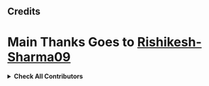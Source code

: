 ## Credits 

# Main Thanks Goes to <b>[Rishikesh-Sharma09](https://github.com/Rishikesh-Sharma09)</b>

<details>
<summary><b>Check All Contributors</b></summary>
 
 <b>Thanks to all the contributors for their codes and ideas.</b>
 
* [![EvaMaria](https://img.shields.io/static/v1?label=EvaMaria&message=Developers&color=blue)](https://t.me/TeamEvamaria)
* [![Rishikesh](https://img.shields.io/static/v1?label=Rishikesh-Sharma&message=RK_Botz&color=yellow)](https://telegram.me/Rk_botowner)
* [![Mr. Infinity](https://img.shields.io/static/v1?label=Mr.Infinity&message=Infinity_Botz&color=blue)](https://telegram.me/infinitymp07)
* [![ᕼᗩᘉSᗩᖽᐸᗩ](https://img.shields.io/static/v1?label=ᕼᗩᘉSᗩᖽᐸᗩ&message=HA_Bots&color=critical)](https://github.com/HA-Bots)
* [![Technical AKS](https://img.shields.io/static/v1?label=Technical_AKS&message=Tg&color=critical)]()
* [![Bisal](https://img.shields.io/static/v1?label=Bisal&message=Tg&color=critical)](https://github.com/biisal) [![Joelkb](https://img.shields.io/static/v1?label=Joelkb&message=Tg&color=critical)](https://github.com/Joelkbhttps://github.com/technicalaks)
*  and [All Contributors](https://github.com/Rishikesh-Sharma09/Auto-Filter-Bot/graphs/contributors) for Free Help ☺️


## Thanks to
 - [Pyrogram](https://t.me/pyrogramchat) for Library.


